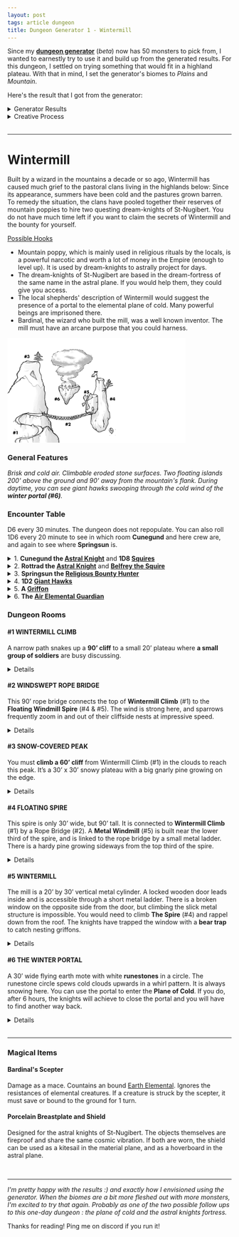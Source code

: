 ```yaml
---
layout: post
tags: article dungeon
title: Dungeon Generator 1 - Wintermill
---
```



Since my **[dungeon generator](/pages/randomdungeon2/)** (_beta_) now has 50 monsters to pick from, I wanted to earnestly try to use it and build up from the generated results. For this dungeon, I settled on trying something that would fit in a highland plateau. With that in mind, I set the generator's biomes to _Plains_ and _Mountain_.

Here's the result that I got from the generator:

<details markdown="1">
<summary>Generator Results</summary>

**General Dungeon Features**

*Eroded by the wind. Levitating islands. Faint odor of cooked food and dried beer. Brisk and cold.*

**Monster Encounter Table**

*Fast giant hawks. Religious bounty hunters. Griffons. Astral Knights chasing a cosmic villain. Air Elementals protecting the sky.*

### **Dungeon Rooms**

**MAGICAL WINDMILL**

*Medium built room. Huge copper turbine with a bound AIR ELEMENTAL inside. Noise-amplifying crystals. Bear trap. Shattered goat and horse bones.*

Loot: 1D100 feet of climbing rope.

**PORTAL TO the PLANE OF COLD**

*Small outdoor space. White runic portal spewing clouds and smoke floating on a flying platform. Advice-whispering wind. Tattered banners with a heraldic griffin. Faraway hawk scream.*

Denizens: 1 playful AIR ELEMENTAL.

**THIN TALL SPIRE**

*Small outdoor space. Gorgeous panorama. Vertigo inducing. Hardy mountain tree. Tattered banners with a heraldic griffin. Supernatural wind with no particular direction.*

Loot: 1D4 griffon eggs. A porcelain shield.

**NARROW CLIFFSIDE PATH**

*Small outdoor space. Falling pebbles. Hard to run. Broken bones of fallen climbers. Higher outcrop overseeing the area. Bashed-in astral knight helmet.*

Denizens: An adventurous ASTRAL KNIGHT and its retinue of 1D10 SOLDIERS.

Loot: 1 shiny bronze ring worth a purse of silver coins tucked in a wall crack near the ceiling.

**WINDSWEPT ROPE BRIDGE**

*Large outdoor space. Across a deadly 200' chasm. Can only support 2. Sparrow nests in cracks. New barrel of ale. Everything is scattered as if a whirlwind went through the space.*

Denizens: A lost ASTRAL KNIGHT and its retinue of 1D10 SOLDIERS.

Loot: 1D4 hidden scepters.

**HIGHEST PEAK**

*Small outdoor space. Above clouds. Snow covered. Hardy mountain tree. Big bird nest. Bounty notice.*

Loot: A porcelain breastplate._

</details>

<details markdown="1">
<summary>Creative Process</summary>
The **generated dungeon features** implie an old stone structure recently inhabited by humanoids. The plural levitating islands tell me I’ll need to group the rooms in separate island blocks and find ways to link them.

Looking at the **encounter table**, I notice it has two types of beasts, two types of humanoids, and one magical creature. It feels natural to group the bounty hunters and knights together as a faction. The air elementals would make a good rival faction, as they must be protecting the sky from something. While the hawks and griffons could be mounts or just roaming creatures. There’s a hint of a plot developing.

Looking at **the rooms**, I could imagine “entering” through the *cliffside path*, connecting to the highest peak and the rope bridge. It seems perfect as an introduction: the danger (falling) is clearly telegraphed and there are NPCs to drag the players in the dungeon’s conflict. The rope bridge could connect to the only other man-made room of the dungeon: the windmill, on a floating island, which could be the knights’ base. I’m left with the elemental portal and the thin spire. I want the elemental portal to be the base of the elementals, so I don't want it adjacent to the windmill. The spire could be on the same island however, with the windmill hanging from it. By placing the portal on a separate flying island and making it accessible by gliding from either the highest peak or the spire, I have created a nice loop and the architecture is complete! Let’s call this place Wintermill. The challenge of describing this dungeon is that most of it is outdoors, so nearly all visible at once, but it will make for a great exploration puzzle.

</details>

<br>

---

# Wintermill

Built by a wizard in the mountains a decade or so ago, Wintermill has caused much grief to the pastoral clans living in the highlands below: Since its appearance, summers have been cold and the pastures grown barren. To remedy the situation, the clans have pooled together their reserves of mountain poppies to hire two questing dream-knights of St-Nugibert. You do not have much time left if you want to claim the secrets of Wintermill and the bounty for yourself.

<ins>Possible Hooks</ins>
- Mountain poppy, which is mainly used in religious rituals by the locals, is a powerful narcotic and worth a lot of money in the Empire (enough to level up). It is used by dream-knights to astrally project for days.
- The dream-knights of St-Nugibert are based in the dream-fortress of the same name in the astral plane. If you would help them, they could give you access.
- The local shepherds' description of Wintermill would suggest the presence of a portal to the elemental plane of cold. Many powerful beings are imprisoned there.
- Bardinal, the wizard who built the mill, was a well known inventor. The mill must have an arcane purpose that you could harness.

<img align="center" width=400px src="/images/dungeon1_wintermill.png">

### General Features

*Brisk and cold air. Climbable eroded stone surfaces. Two floating islands 200' above the ground and 90' away from the mountain's flank. During daytime, you can see giant hawks swooping through the cold wind of the **winter portal (#6)**.*

### Encounter Table
D6 every 30 minutes. The dungeon does not repopulate. You can also roll 1D6 every 20 minute to see in which room **Cunegund** and here crew are, and again to see where **Springsun** is.

<details markdown="1">
<summary>1. <b>Cunegund the <a href="/monsters/knight">Astral Knight</a></b> and <b>1D8 <a href="/monsters/bandits">Squires</a></b></summary>
Cunegund is a questing knight from the dream-fortress of St-Nugibert. There are 8 squires in total in the dungeon, including Belfrey. Squires that are not  currently with Cunegund are camping with Rottrad in the Windmill (#5).

- <ins>Disposition</ins>: Authoritative and high as a kite.
- <ins>Wants</ins>: Establish a base of operation in the Windmill (#5) to close the portal (#6) and restore planar integrity. Obtain mountain poppy.
- <ins>Has</ins>: Authority over the squires and Rottrad. Access to the Dream-Fortress.
</details>

<details markdown="1">
<summary>2. <b>Rottrad the <a href="/monsters/knight">Astral Knight</a></b> and <b><a href="/monsters/bandits">Belfrey the Squire</a></b></summary>
Companion and fellow questing knight to Cunegund. They are the survivors of a previous expedition that saw two fellow knights fall to their death.
  
- <ins>Disposition</ins>: Tired and over this mission. These two only care about each other now that Synard and Marion are dead.
- <ins>Wants</ins>: Synard’s breastplate (#3) and Marion’s banner (#6). A plausible, honorable excuse to planeshift back home.
- <ins>Has</ins>: Authority over the squires and Cunegund. Access to the Dream-Fortress.
</details>

<details markdown="1">
<summary>3. <b>Springsun the <a href="/monsters/bounty-hunter">Religious Bounty Hunter</a></b></summary>
Will collaborate with you or the knights but sabotage either in the end to claim the bounty alone. Rambles about higher states of conscience and not needing money.
- <ins>Disposition</ins>: Too cool for school 
- <ins>Wants</ins>: The mountain lotus bounty. To transcend of course.
- <ins>Has</ins>: 3 potions of Featherfall. 1 fake potion of Featherfall (save or sleep 24h). Pitons and grappling hook.
</details>

<details markdown="1">
<summary>4. <b>1D2 <a href="/monsters/bird-hawk">Giant Hawks</a></b></summary>
There are 2 hawks in total. They can be observed using the drafts from the portal (#6) to gain altitude during the day. If one were to latch to them as they swoop to attack, they would certainly end up being dragged above the portal. At night they nest atop the snowy peak (#3).
- <ins>Disposition</ins>: Territorial and aggressive.
- <ins>Wants</ins>: Food.
- <ins>Has</ins>: The ability to fly.
</details>

<details markdown="1">
<summary>5. <b>A <a href="/monsters/griffon">Griffon</a></b></summary>
Normally nests within the mill (#5) but the knights have taken over. Understands common.
- <ins>Disposition</ins>: Proud and frustrated.
- <ins>Wants</ins>: Its egg, which it dropped on a tree (#4) while evacuating the mill, and for the knights to leave.
- <ins>Has</ins>: The ability to fly you to the portal (#6).
</details>

<details markdown="1">
<summary>6. <b>The <a href="/monsters/elemental-air">Air Elemental Guardian</a></b></summary>
Has at least 4HD and normally hangs by the portal (#6). Always heralded by cold winter winds. Loves to make people fall.
- <ins>Disposition</ins>: Bored and longing.
- <ins>Wants</ins>: To find its friend (trapped in #5) and to bring it back to the Plane of Cold (#6).
- <ins>Has</ins>: The ability to catch you mid fall.
</details>

### Dungeon Rooms

#### #1 WINTERMILL CLIMB
A narrow path snakes up a **90’ cliff** to a small 20’ plateau where **a small group of soldiers** are busy discussing.

<details markdown="1">
<summary>Details</summary>
  
**You can see** the cliff going up further above to <ins>a snowy cloud-covered peak</ins> (#3), as well as <ins>a long rope bridge</ins> (#2) connecting the small plateau to <ins>a floating rock spire</ins> (#4) with a <ins>strange metal windmill</ins> (#5) on its side.

On the rope bridge, you observe a human struggling to carry a barrel across.

At your feet, the bones and cracked helmet of a soldier who obviously fell weeks ago from higher above.

If you reach the plateau, you can also see <ins>another floating island</ins> (#6) spewing clouds. It is too far to jump to, but it may be possible from higher up, like from the peak above or the floating spire. 

**You risk** <ins>falling</ins> if you go up the path because of the frequent pebbles falling down from above. <ins>Every 10 minutes</ins>, there is a 1 in 6 chance the barrel on the bridge falls.

**Taking time to search the space** will reveal that the <ins>cracked helmet</ins> is made of porcelain, and that <ins>a shiny object</ins> is stuck between two rocks 90’ above the ground (a bronze ring worth a [purse of silver](/2024/06/26/currency/)).

**The soldiers** are <ins>Cunegund the astral knight</ins> and her 7 soldiers retinue. Their mission is to close the elemental portal on the cloudy island, but they first want to set up a base of operation in the safety of the mill (#5). They have 4 barrels of food and ale that they are in the middle of ferrying across the rope bridge (#2). They just planeshifted from their dream fortress and are willing to transport you there if you help them close the portal.

</details>

#### #2 WINDSWEPT ROPE BRIDGE
This 90’ rope bridge connects the top of **Wintermill Climb** (#1) to the **Floating Windmill Spire** (#4 & #5). The wind is strong here, and sparrows frequently zoom  in and out of their cliffside nests at impressive speed.

<details markdown="1">
<summary>Details</summary>
  
**You can see** the vast highland plateau where you came from 200’ below and, in the middle of the bridge, <ins>Belfrey the squire</ins> is struggling to move a big barrel across to <ins>Rottrad the astral knight</ins>, who beckons him. <ins>Every 10 minutes</ins>, there is a 1 in 6 chance that Belfrey or his barrel falls. He is otherwise paralyzed by fear. 

**You risk** <ins>collapsing the bridge</ins> if you are not careful as it can only support the weight of two people (or one person and a barrel!). Any of the soldiers on the outcrop will tell you that as soon as you attempt to go on it. That is why nobody is helping Belfrey. The barrel contains ale.

**Taking time to search the space** will reveal that one of the pegs anchoring the bridge to the cliff is in fact a <ins>weathered scepter</ins> marked as belonging to the wizard Bardinal (magical, like a mace but worth a [bag of gold](/2024/06/26/currency/)). Removing it will make the bridge collapse and the spire drift away.

**Belfrey and Rottrad** are trying to set up a base in the shelter of the windmill. They are companions of <ins>Cunegund the astral</ins> knight but want to abandon this annoying mission. Rottrad has the key to the mill.

</details>

#### #3 SNOW-COVERED PEAK
You must **climb a 60’ cliff** from Wintermill Climb (#1) in the clouds to reach this peak. It’s a 30’ x 30’ snowy plateau with a big gnarly pine growing on the edge.

<details markdown="1">
<summary>Details</summary>
  
**You can see** <ins>a giant bird nest</ins> in the tree as well as a <ins>small stone landmark</ins> in the middle. If you look down, <ins>Wintermill Climb</ins> (#1) is hidden under the clouds, but the <ins>Floating Spire</ins> (#4) is clearly visible 90’ away. 60’ away from both the spire and you at a lower altitude, you observe a vortex of clouds. This is the <ins>Winter Portal</ins> (#6), another floating island.

**Taking time to search the space** will reveal a <ins>bounty notice</ins> nailed on the landmark. This notice offers a treasure's worth of mountain poppy to whoever closes the portal and brings the notice back to the highland clans. The notice will be stolen if Springsun the bounty hunter ever comes across it. A recent engraving on the landmark reads “RIP Synard”. A <ins>porcelain breastplate</ins> similar to those worn by Cunegund and Rottrad is laid beside it.

The **Giant Bird Nest** is home to the two <ins>Giant Hawks</ins> that roam the dungeon. They only nest at night. You could try to ride them or pluck them to fashion gliders to reach the Winter Portal if you want.

</details>

#### #4 FLOATING SPIRE
This spire is only 30’ wide, but 90’ tall. It is connected to **Wintermill Climb** (#1) by a Rope Bridge (#2). A **Metal Windmill** (#5) is built near the lower third of the spire, and is linked to the rope bridge by a small metal ladder. There is a hardy pine growing sideways from the top third of the spire.

<details markdown="1">
<summary>Details</summary>
  
**You can see** another floating rock 60’ away spewing clouds upwards in a whirl pattern. This is the <ins>Winter Portal</ins> (#6). The clouds cling to the <ins>Snow-Covered Peak</ins> (#3). You would have a better view if you climbed to the top of the spire. However, you must save against vertigo to do so, as the land is more than 200’ below you.

**If you climb** to the top of the spire, you have a gorgeous view of the land and you’ll notice the billowing <ins>tattered banner</ins of the knights you’ve met. It seems that if you had a way to glide, you could reach the <ins>Winter Portal</ins> (#6) from here.

**Taking time to search the space** will reveal <ins>1 griffon egg</ins> in the tree branches and a <ins>porcelain shield</ins> with the knights’ heraldry near the banner. You notice that <ins>the winds</ins> are very unnatural, oscillating from the windmill to the portal back and forth.

</details>

#### #5 WINTERMILL
The mill is a 20’ by 30’ vertical metal cylinder. A locked wooden door leads inside and is accessible through a short metal ladder. There is a broken window on the opposite side from the door, but climbing the slick metal structure is impossible. You would need to climb **The Spire** (#4) and rappel down from the roof. The knights have trapped the window with a **bear trap** to catch nesting griffons.

<details markdown="1">
<summary>Details</summary>
  
Inside, **you can see** most of the space is occupied by a <ins>huge spinning copper turbine</ins> and 3 wall-mounted <ins>vibrating crystals</ins>. The floor is littered with shattered cattle bones left over by <ins>a griffon</ins> that has been coming through the window to nest. A clever person could craft kites out of the windmills's wings.

Taking time to **search the space** will reveal a long <ins>80’ rope</ins> coiled by the door. It will also reveal that the <ins>turbine</ins> is actually spinning by itself and that the spinning wings of the windmill outside is actually some sort of propeller. Finally, examining the <ins>crystals</ins> reveals the whispers of a trapped <ins>air elemental</ins> powering the machine. It is trying to talk to you. 

The trapped **air elemental** was bound here by Bardinal, the wizard who built the mill, and it wants to be free. It can be freed by shattering the crystals with blunt weapons or loud noises. Freeing the elemental will lead the spire to crash 200’ below after 1 turn, giving just enough time for the characters to attempt to jump on and cling to <ins>Rope Bridge</ins> (#2). The elemental could be convinced to steer the mill to dock the spire to the <ins>Winter Portal</ins> (#6) in exchange for its freedom.

**The mill**’s intended purpose was to serve as the base of Bardinal the Wizard’s <ins>roaming tower</ins>. He was however defenestrated by the elemental in a last act of defiance before it was bound to the turbine. The rest of the tower was thus never be built on <ins>The Spire</ins> (#4). If the mill is untethered from the cliff by the rope bridge and the elemental is still bound, the spire will start flying away. Sails would need to be installed on the spire to be able to steer it.

</details>

#### #6 THE WINTER PORTAL
A 30’ wide flying earth mote with white **runestones** in a circle. The runestone circle spews cold clouds upwards in a whirl pattern. It is always snowing here. You can use the portal to enter the **Plane of Cold**. If you do, after 6 hours, the knights will achieve to close the portal and you will have to find another way back.

<details markdown="1">
<summary>Details</summary>
  
**You can see** the <ins>tattered banner</ins> of the knights planted deep into the edge of the mote. It was left there by <ins>Marion the knight</ins> after she glided from the top of the <ins>The Spire</ins> (#4) to the portal, and before she was knocked over the edge by a strong gust of wind.

By **taking time to search the space**, you’ll start hearing a <ins>whisper</ins> in the wind telling you to jump. It is the voice of an <ins>air elemental</ins> guarding the portal. If you do jump, it will laugh, catch you and bring you back up. You’ll also deduce that the <ins>heavy runestones</ins> can be lifted and thrown out to close the portal. If you do so, the air elemental will become hostile. There are 10 runestones. Removing one diminishes the portal and lowers the island by 20’ until it reaches the ground 200’ feet below and closes.

The **guardian elemental**’s mission is to keep the portal open until its friend can go back home. It frequently patrols the valley in search of it, unaware that it is trapped in the <ins>windmill</ins> (#5) nearby. When it does so, it drags the <ins>winter winds</ins> down through the highlands, unwittingly bringing hardship to the pastoral clans that live there. If the trapped elemental is freed, they both escape back to the Plane of Cold and the winter portal crashes down.

</details>

<br>

---

### Magical Items

#### Bardinal's Scepter
Damage as a mace. Countains an bound [Earth Elemental](/monsters/elemental-earth). Ignores the resistances of elemental creatures. If a creature is struck by the scepter, it must save or bound to the ground for 1 turn.

#### Porcelain Breastplate and Shield
Designed for the astral knights of St-Nugibert. The objects themselves are fireproof and share the same cosmic vibration. If both are worn, the shield can be used as a kitesail in the material plane, and as a hoverboard in the astral plane.

<br>

---

_I'm pretty happy with the results :) and exactly how I envisioned using the generator. When the biomes are a bit more fleshed out with more monsters, I'm excited to try that again. Probably as one of the two possible follow ups to this one-day dungeon : the plane of cold and the astral knights fortress._

Thanks for reading! Ping me on discord if you run it!
